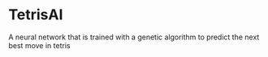 # TetrisAI
A neural network that is trained with a genetic algorithm to predict the next best move in tetris
